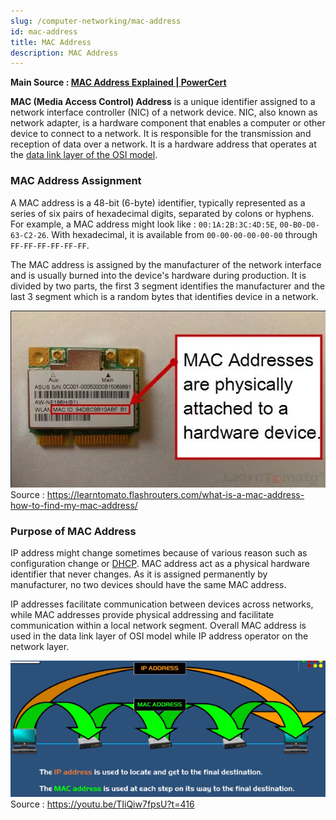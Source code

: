 ```yaml
---
slug: /computer-networking/mac-address
id: mac-address
title: MAC Address
description: MAC Address
---
```


**Main Source : [MAC Address Explained | PowerCert](https://youtu.be/TIiQiw7fpsU)**

**MAC (Media Access Control) Address** is a unique identifier assigned to a network interface controller (NIC) of a network device. NIC, also known as network adapter, is a hardware component that enables a computer or other device to connect to a network. It is responsible for the transmission and reception of data over a network. It is a hardware address that operates at the [data link layer of the OSI model](/computer-networking/osi-model#osi-layers).

### MAC Address Assignment

A MAC address is a 48-bit (6-byte) identifier, typically represented as a series of six pairs of hexadecimal digits, separated by colons or hyphens. For example, a MAC address might look like : `00:1A:2B:3C:4D:5E`, `00-B0-D0-63-C2-26`. With hexadecimal, it is available from `00-00-00-00-00-00` through `FF-FF-FF-FF-FF-FF`.

The MAC address is assigned by the manufacturer of the network interface and is usually burned into the device's hardware during production. It is divided by two parts, the first 3 segment identifies the manufacturer and the last 3 segment which is a random bytes that identifies device in a network.

![MAC address in hardware](./mac-address-in-hardware.png)  
Source : https://learntomato.flashrouters.com/what-is-a-mac-address-how-to-find-my-mac-address/

### Purpose of MAC Address

IP address might change sometimes because of various reason such as configuration change or [DHCP](/computer-networking/dhcp). MAC address act as a physical hardware identifier that never changes. As it is assigned permanently by manufacturer, no two devices should have the same MAC address.

IP addresses facilitate communication between devices across networks, while MAC addresses provide physical addressing and facilitate communication within a local network segment. Overall MAC address is used in the data link layer of OSI model while IP address operator on the network layer.

![MAC address facilitate communication between local network while IP communicate directly to the destination](./mac-address-purpose.png)  
Source : https://youtu.be/TIiQiw7fpsU?t=416
